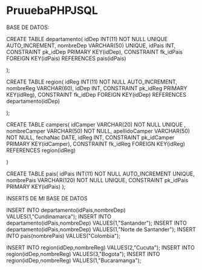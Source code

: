 # PruuebaPHPJSQL

BASE DE DATOS:

CREATE TABLE 
departamento(
	idDep INT(11) NOT NULL UNIQUE AUTO_INCREMENT,
	nombreDep VARCHAR(50) UNIQUE,
	idPais INT,
	CONSTRAINT pk_idDep PRIMARY KEY(idDep),
	CONSTRAINT fk_idPais FOREIGN KEY(idPais) REFERENCES pais(idPais)

);

CREATE TABLE 
region(
	idReg INT(11) NOT NULL AUTO_INCREMENT,
	nombreReg VARCHAR(60),
	idDep INT,
	CONSTRAINT pk_idReg PRIMARY KEY(idReg),
	CONSTRAINT fk_idDep FOREIGN KEY(idDep) REFERENCES departamento(idDep)
	
);

CREATE TABLE 
campers(
	idCamper VARCHAR(20) NOT NULL UNIQUE ,
	nombreCamper VARCHAR(50) NOT NULL,
	apellidoCamper VARCHAR(50) NOT NULL,
	fechaNac DATE,
	idReg INT,
	CONSTRAINT pk_idCamper PRIMARY KEY(idCamper),
	CONSTRAINT fk_idReg FOREIGN KEY(idReg) REFERENCES region(idReg)
	
	

)





CREATE TABLE
  pais(
        idPais INT(11) NOT NULL AUTO_INCREMENT UNIQUE,
        nombrePais VARCHAR(120) NOT NULL UNIQUE,
        CONSTRAINT pk_idPais PRIMARY KEY(idPais)
    );





INSERTS DE MI BASE DE DATOS

INSERT INTO departamento(idPais,nombreDep) VALUES(1,"Cundinamarca");
INSERT INTO departamento(idPais,nombreDep) VALUES(1,"Santander");
INSERT INTO departamento(idPais,nombreDep) VALUES(1,"Norte de Santander");
INSERT INTO pais(nombrePais) VALUES("Colombia");

INSERT INTO region(idDep,nombreReg) VALUES(2,"Cucuta");
INSERT INTO region(idDep,nombreReg) VALUES(3,"Bogota");
INSERT INTO region(idDep,nombreReg) VALUES(1,"Bucaramanga");


